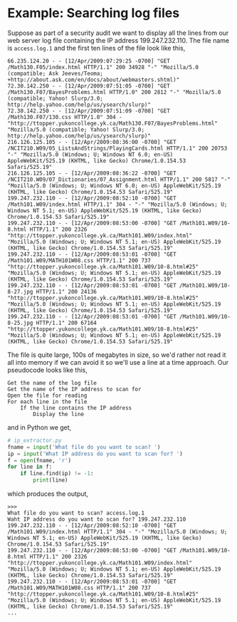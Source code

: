 # Example: Searching log files

Suppose as part of a security audit we want to display all the lines
from our web server log file containing the IP address 199.247.232.110.
The file name is `access.log.1` and the first ten lines of the file look
like this,

    66.235.124.20 - - [12/Apr/2009:07:29:25 -0700] "GET /Math130.F05/index.html HTTP/1.1" 200 34928 "-" "Mozilla/5.0 (compatible; Ask Jeeves/Teoma; +http://about.ask.com/en/docs/about/webmasters.shtml)"
    72.30.142.250 - - [12/Apr/2009:07:51:05 -0700] "GET /Math130.F07/BayesProblems.html HTTP/1.0" 200 2812 "-" "Mozilla/5.0 (compatible; Yahoo! Slurp/3.0; http://help.yahoo.com/help/us/ysearch/slurp)"
    72.30.142.250 - - [12/Apr/2009:07:51:09 -0700] "GET /Math130.F07/130.css HTTP/1.0" 304 - "http://ttopper.yukoncollege.yk.ca/Math130.F07/BayesProblems.html" "Mozilla/5.0 (compatible; Yahoo! Slurp/3.0; http://help.yahoo.com/help/us/ysearch/slurp)"
    216.126.125.105 - - [12/Apr/2009:08:36:00 -0700] "GET /NCIT210.W09/05_ListsAndStrings/PlayingCards.html HTTP/1.1" 200 20753 "-" "Mozilla/5.0 (Windows; U; Windows NT 6.0; en-US) AppleWebKit/525.19 (KHTML, like Gecko) Chrome/1.0.154.53 Safari/525.19"
    216.126.125.105 - - [12/Apr/2009:08:36:22 -0700] "GET /NCIT210.W09/07_Dictionaries/07_Assignment.html HTTP/1.1" 200 5817 "-" "Mozilla/5.0 (Windows; U; Windows NT 6.0; en-US) AppleWebKit/525.19 (KHTML, like Gecko) Chrome/1.0.154.53 Safari/525.19"
    199.247.232.110 - - [12/Apr/2009:08:52:10 -0700] "GET /Math101.W09/index.html HTTP/1.1" 304 - "-" "Mozilla/5.0 (Windows; U; Windows NT 5.1; en-US) AppleWebKit/525.19 (KHTML, like Gecko) Chrome/1.0.154.53 Safari/525.19"
    199.247.232.110 - - [12/Apr/2009:08:53:00 -0700] "GET /Math101.W09/10-8.html HTTP/1.1" 200 2326 "http://ttopper.yukoncollege.yk.ca/Math101.W09/index.html" "Mozilla/5.0 (Windows; U; Windows NT 5.1; en-US) AppleWebKit/525.19 (KHTML, like Gecko) Chrome/1.0.154.53 Safari/525.19"
    199.247.232.110 - - [12/Apr/2009:08:53:01 -0700] "GET /Math101.W09/MATH101W08.css HTTP/1.1" 200 737 "http://ttopper.yukoncollege.yk.ca/Math101.W09/10-8.html#25" "Mozilla/5.0 (Windows; U; Windows NT 5.1; en-US) AppleWebKit/525.19 (KHTML, like Gecko) Chrome/1.0.154.53 Safari/525.19"
    199.247.232.110 - - [12/Apr/2009:08:53:01 -0700] "GET /Math101.W09/10-8-27.jpg HTTP/1.1" 200 24136 "http://ttopper.yukoncollege.yk.ca/Math101.W09/10-8.html#25" "Mozilla/5.0 (Windows; U; Windows NT 5.1; en-US) AppleWebKit/525.19 (KHTML, like Gecko) Chrome/1.0.154.53 Safari/525.19"
    199.247.232.110 - - [12/Apr/2009:08:53:01 -0700] "GET /Math101.W09/10-8-25.jpg HTTP/1.1" 200 67164 "http://ttopper.yukoncollege.yk.ca/Math101.W09/10-8.html#25" "Mozilla/5.0 (Windows; U; Windows NT 5.1; en-US) AppleWebKit/525.19 (KHTML, like Gecko) Chrome/1.0.154.53 Safari/525.19"

The file is quite large, 100s of megabytes in size, so we'd rather not
read it all into memory if we can avoid it so we'll use a line at a
time approach. Our pseudocode looks like this,

```plaintext
Get the name of the log file
Get the name of the IP address to scan for
Open the file for reading
For each line in the file
    If the line contains the IP address
        Display the line
```
and in Python we get,

```python
# ip_extractor.py
fname = input('What file do you want to scan? ')
ip = input('What IP address do you want to scan for? ')
f = open(fname, 'r')
for line in f:
    if line.find(ip) != -1:
        print(line)
```

which produces the output,

```plaintext
>>> 
What file do you want to scan? access.log.1
Waht IP address do you want to scan for? 199.247.232.110
199.247.232.110 - - [12/Apr/2009:08:52:10 -0700] "GET /Math101.W09/index.html HTTP/1.1" 304 - "-" "Mozilla/5.0 (Windows; U; Windows NT 5.1; en-US) AppleWebKit/525.19 (KHTML, like Gecko) Chrome/1.0.154.53 Safari/525.19"
199.247.232.110 - - [12/Apr/2009:08:53:00 -0700] "GET /Math101.W09/10-8.html HTTP/1.1" 200 2326 "http://ttopper.yukoncollege.yk.ca/Math101.W09/index.html" "Mozilla/5.0 (Windows; U; Windows NT 5.1; en-US) AppleWebKit/525.19 (KHTML, like Gecko) Chrome/1.0.154.53 Safari/525.19"
199.247.232.110 - - [12/Apr/2009:08:53:01 -0700] "GET /Math101.W09/MATH101W08.css HTTP/1.1" 200 737 "http://ttopper.yukoncollege.yk.ca/Math101.W09/10-8.html#25" "Mozilla/5.0 (Windows; U; Windows NT 5.1; en-US) AppleWebKit/525.19 (KHTML, like Gecko) Chrome/1.0.154.53 Safari/525.19"
...
```